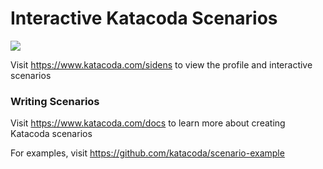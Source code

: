 # Interactive Katacoda Scenarios

[![](http://shields.katacoda.com/katacoda/sidens/count.svg)](https://www.katacoda.com/sidens "Get your profile on Katacoda.com")

Visit https://www.katacoda.com/sidens to view the profile and interactive scenarios

### Writing Scenarios
Visit https://www.katacoda.com/docs to learn more about creating Katacoda scenarios

For examples, visit https://github.com/katacoda/scenario-example
